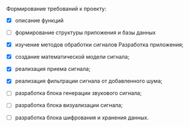 Формирование требований к проекту:
- [x] описание функций
- [ ] формирование структуры приложения и базы данных
- [x] изучение методов обработки сигналов
Разработка приложения;
- [x] создание математической модели сигнала;
- [x] реализация приема сигнала;
- [x] реализация фильтрации сигнала от добавленного шума;
- [ ] разработка блока генерации звукового сигнала;
- [ ] разработка блока визуализации сигнала;
- [ ] разработка блока шифрования и хранения данных.

